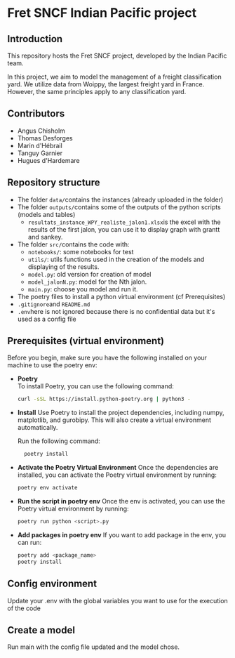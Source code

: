 # **Fret SNCF** Indian Pacific project

## **Introduction**

This repository hosts the Fret SNCF project, developed by the Indian Pacific team.

In this project, we aim to model the management of a freight classification yard. We utilize data from Woippy, the largest freight yard in France. However, the same principles apply to any classification yard.

## **Contributors**

- Angus Chisholm
- Thomas Desforges
- Marin d'Hébrail
- Tanguy Garnier
- Hugues d'Hardemare

## **Repository structure**

- The folder `data/`contains the instances (already uploaded in the folder)
- The folder `outputs/`contains some of the outputs of the python scripts (models and tables)
  - `resultats_instance_WPY_realiste_jalon1.xlsx`is the excel with the results of the first jalon, you can use it to display graph with grantt and sankey.
- The folder `src/`contains the code with:
  - `notebooks/`: some notebooks for test
  - `utils/`: utils functions used in the creation of the models and displaying of the results.
  - `model.py`: old version for creation of model
  - `model_jalonN.py`: model for the Nth jalon.
  - `main.py`: choose you model and run it.
- The poetry files to install a python virtual environment (cf Prerequisites)
- `.gitignore`and `README.md`
- `.env`here is not ignored because there is no confidential data but it's used as a config file

## **Prerequisites (virtual environment)**

Before you begin, make sure you have the following installed on your machine to use the poetry env:

- **Poetry**  
  To install Poetry, you can use the following command:

  ```bash
  curl -sSL https://install.python-poetry.org | python3 -
  ```

- **Install**
  Use Poetry to install the project dependencies, including numpy, matplotlib, and gurobipy.
  This will also create a virtual environment automatically.

  Run the following command:

  ```bash
    poetry install
  ```

- **Activate the Poetry Virtual Environment**
  Once the dependencies are installed, you can activate the Poetry virtual environment by running:

  ```bash
  poetry env activate
  ```

- **Run the script in poetry env**
  Once the env is activated, you can use the Poetry virtual environment by running:

  ```bash
  poetry run python <script>.py
  ```

- **Add packages in poetry env**
  If you want to add package in the env, you can run:

  ```bash
  poetry add <package_name>
  poetry install
  ```

## **Config environment**

Update your .env with the global variables you want to use for the execution of the code

## **Create a model**

Run main with the config file updated and the model chose.
